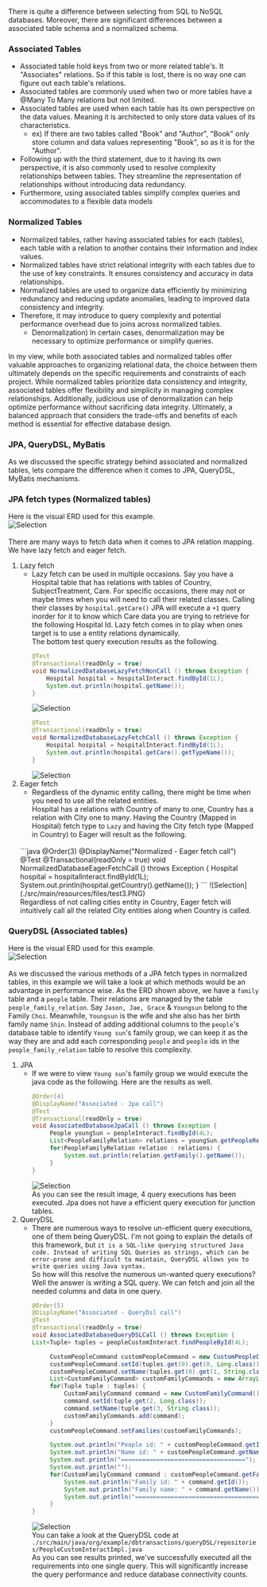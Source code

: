 There is quite a difference between selecting from SQL to NoSQL databases. Moreover, there are significant differences between a associated table schema and a normalized schema.

### Associated Tables
- Associated table hold keys from two or more related table's. It "Associates" relations. So if this table is lost, there is no way one can figure out each table's relations.
- Associated tables are commonly used when two or more tables have a @Many To Many relations but not limited.
- Associated tables are used when each table has its own perspective on the data values. Meaning it is architected to only store data values of its characteristics.
  - ex) If there are two tables called "Book" and "Author", "Book" only store column and data values representing "Book", so as it is for the "Author". 
- Following up with the third statement, due to it having its own perspective, it is also commonly used to resolve complexity relationships between tables. They streamline the representation of relationships without introducing data redundancy.
- Furthermore, using associated tables simplify complex queries and accommodates to a flexible data models

### Normalized Tables 
- Normalized tables, rather having associated tables for each (tables), each table with a relation to another contains their information and index values.
- Normalized tables have strict relational integrity with each tables due to the use of key constraints. It ensures consistency and accuracy in data relationships.
- Normalized tables are used to organize data efficiently by minimizing redundancy and reducing update anomalies, leading to improved data consistency and integrity.
- Therefore, it may introduce to query complexity and potential performance overhead due to joins across normalized tables.
  - Denormalization) In certain cases, denormalization may be necessary to optimize performance or simplify queries.

In my view, while both associated tables and normalized tables offer valuable approaches to organizing relational data, the choice between them ultimately depends on the specific requirements and constraints of each project. While normalized tables prioritize data consistency and integrity, associated tables offer flexibility and simplicity in managing complex relationships. Additionally, judicious use of denormalization can help optimize performance without sacrificing data integrity. Ultimately, a balanced approach that considers the trade-offs and benefits of each method is essential for effective database design.

### JPA, QueryDSL, MyBatis
As we discussed the specific strategy behind associated and normalized tables, lets compare the difference when it comes to JPA, QueryDSL, MyBatis mechanisms.

### JPA fetch types (Normalized tables)
Here is the visual ERD used for this example.
</br>
![Selection](./src/main/resources/files/normalized_erd.PNG)
</br></br>
There are many ways to fetch data when it comes to JPA relation mapping.
We have lazy fetch and eager fetch.
1. Lazy fetch
   - Lazy fetch can be used in multiple occasions. Say you have a Hospital table that has relations with tables of Country, SubjectTreatment, Care. For specific occasions, there may not or maybe times when you will need to call their related classes. 
     Calling their classes by `hospital.getCare()` JPA will execute a `+1` query inorder for it to know which Care data you are trying to retrieve for the following Hospital Id. Lazy fetch comes in to play when ones target is to use a entity relations dynamically. 
      </br>
      The bottom test query execution results as the following.
      </br>
        ```java
        @Test
        @Transactional(readOnly = true)
        void NormalizedDatabaseLazyFetchNonCall () throws Exception {
            Hospital hospital = hospitalInteract.findById(1L);
            System.out.println(hospital.getName());
        }
        ```
        ![Selection](./src/main/resources/files/test1.PNG)
        ```java
        @Test
        @Transactional(readOnly = true)
        void NormalizedDatabaseLazyFetchCall () throws Exception {
            Hospital hospital = hospitalInteract.findById(1L);
            System.out.println(hospital.getCare().getTypeName());
        }
        ```
        ![Selection](./src/main/resources/files/test2.PNG)
      </br> 
2. Eager fetch
   - Regardless of the dynamic entity calling, there might be time when you need to use all the related entities. </br> 
   Hospital has a relations with Country of many to one, Country has a relation with City one to many. Having the Country (Mapped in Hospital) fetch type to `Lazy` and having the City fetch type (Mapped in Country) to Eager will result as the following.
   </br>
       ```java
       @Order(3) 
       @DisplayName("Normalized - Eager fetch call")
       @Test 
       @Transactional(readOnly = true)
       void NormalizedDatabaseEagerFetchCall () throws Exception {
           Hospital hospital = hospitalInteract.findById(1L);
           System.out.println(hospital.getCountry().getName());
       }
       ```
      ![Selection](./src/main/resources/files/test3.PNG)
   </br> Regardless of not calling cities entity in Country, Eager fetch will intuitively call all the related City entities along when Country is called.

### QueryDSL (Associated tables)
Here is the visual ERD used for this example.
</br>
![Selection](./src/main/resources/files/associated_erd.PNG)
</br></br>
As we discussed the various methods of a JPA fetch types in normalized tables, in this example we will take a look at which methods would be an advantage in performance wise.
As the ERD shown above, we have a `family` table and a `people` table. Their relations are managed by the table `people_family_relation`. Say `Jason, Jae, Grace` & `Youngsun` belong to the Family `Choi`. Meanwhile, `Youngsun` is the wife and she also has her birth family name `Shin`. Instead of adding additional columns to the `people`'s database table to identify `Young sun`'s family group, we can keep it as the way they are and add each corresponding `people` and `people` ids in the `people_family_relation` table to resolve this complexity.

1. JPA
    - If we were to view `Young sun`'s family group we would execute the java code as the following. Here are the results as well.
      </br>
       ```java
       @Order(4)
       @DisplayName("Associated - Jpa call")
       @Test
       @Transactional(readOnly = true)
       void AssociatedDatabaseJpaCall () throws Exception {
            People youngSun = peopleInteract.findById(4L);
            List<PeopleFamilyRelation> relations = youngSun.getPeopleRelations();
            for(PeopleFamilyRelation relation : relations) {
                System.out.println(relation.getFamily().getName());
            }
       }
       ```
      ![Selection](./src/main/resources/files/test4.PNG)
      </br>
      As you can see the result image, 4 query executions has been executed. Jpa does not have a efficient query execution for junction tables.
2. QueryDSL
   - There are numerous ways to resolve un-efficient query executions, one of them being QueryDSL. I'm not going to explain the details of this framework, but `it is a SQL-like querying structured Java code.
   Instead of writing SQL Queries as strings, which can be error-prone and difficult to maintain, QueryDSL allows you to write queries using Java syntax.` </br>
   So how will this resolve the numerous un-wanted query executions? Well the answer is writing a SQL query. We can fetch and join all the needed columns and data in one query.
     </br>
       ```java
       @Order(5)
       @DisplayName("Associated - QueryDsl call")
       @Test
       @Transactional(readOnly = true)
       void AssociatedDatabaseQueryDSLCall () throws Exception {
       List<Tuple> tuples = peopleCustomInteract.findPeopleById(4L);
    
            CustomPeopleCommand customPeopleCommand = new CustomPeopleCommand();
            customPeopleCommand.setId(tuples.get(0).get(0, Long.class));
            customPeopleCommand.setName(tuples.get(0).get(1, String.class));
            List<CustomFamilyCommand> customFamilyCommands = new ArrayList<>();
            for(Tuple tuple : tuples) {
                CustomFamilyCommand command = new CustomFamilyCommand();
                command.setId(tuple.get(2, Long.class));
                command.setName(tuple.get(3, String.class));
                customFamilyCommands.add(command);
            }
            customPeopleCommand.setFamilies(customFamilyCommands);
    
            System.out.println("People id: " + customPeopleCommand.getId());
            System.out.println("Name id: " + customPeopleCommand.getName());
            System.out.println("===================================");
            System.out.println("");
            for(CustomFamilyCommand command : customPeopleCommand.getFamilies()) {
                System.out.println("Family id: " + command.getId());
                System.out.println("Family name: " + command.getName());
                System.out.println("===================================");
            }
       }
       ```
     ![Selection](./src/main/resources/files/test5.PNG)
     </br>
     You can take a look at the QueryDSL code at `./src/main/java/org/example/dbtransactions/queryDSL/repositories/PeopleCustomInteractImpl.java` </br>
     As you can see results printed, we've successfully executed all the requirements into one single query. This will significantly increase the query performance and reduce database connectivity counts.  
   
